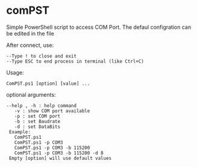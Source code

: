 # comPST
Simple PowerShell script to access COM Port.
The defaul configration can be edited in the file

After connect, use:

	--Type ! to close and exit
	--Type ESC to end process in terminal (like Ctrl+C)

Usage: 

	ComPST.ps1 [option] [value] ...
	
optional arguments:
  
    --help , -h : help command
	   -v : show COM port available
	   -p : set COM port
	   -b : set Baudrate
	   -d : set DataBits
	 Example:
	   ComPST.ps1
	   ComPST.ps1 -p COM3
	   ComPST.ps1 -p COM3 -b 115200
	   ComPST.ps1 -p COM3 -b 115200 -d 8
	 Empty [option] will use default values
